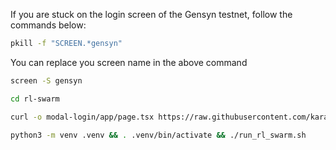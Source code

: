 If you are stuck on the login screen of the Gensyn testnet, follow the commands below:
```bash
pkill -f "SCREEN.*gensyn"
```
You can replace you screen name in the above command
```bash
screen -S gensyn
```
```bash
cd rl-swarm
```
```bash
curl -o modal-login/app/page.tsx https://raw.githubusercontent.com/karandedhaa/rl-swarm/main/modal-login/app/page.tsx
```
```bash
python3 -m venv .venv && . .venv/bin/activate && ./run_rl_swarm.sh
```
